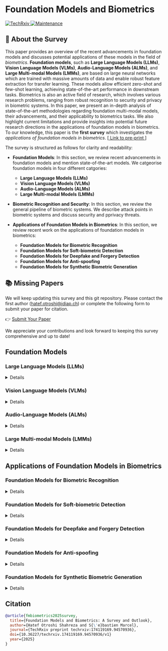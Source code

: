 # Foundation Models and Biometrics

<a href="https://www.techrxiv.org/doi/full/10.36227/techrxiv.174119169.94570936" target="_blank">
  <img src="https://img.shields.io/badge/TechRxiv-002855.svg?logo=ieee" alt="TechRxiv">
</a>
<a href="https://forms.gle/NYNjhEKg6q4Pn1UM7" target="_blank">
  <img src="https://img.shields.io/badge/Maintained%3F-yes-green.svg" alt="Maintenance">
</a>


## 🚀 About the Survey

This paper provides an overview of the recent advancements in foundation models and discusses potential applications of these models in the field of *biometrics*. **Foundation models**, such as **Large Language Models (LLMs)**, **Vision Language Models (VLMs)**, **Audio-Language Models (ALMs)**, and **Large Multi-modal Models (LMMs)**, are based on large neural networks which are trained with massive amounts of data and enable robust feature extraction for transfer learning. These models allow efficient zero-shot and few-shot learning, achieving state-of-the-art performance in downstream tasks.
Biometrics is also an active field of research, which involves various research problems, ranging from robust recognition to security and privacy in biometric systems. In this paper, we present an in-depth analysis of state-of-the-art methodologies regarding foundation multi-modal models, their advancements, and their applicability to biometrics tasks. We also highlight current limitations and provide insights into potential future research directions in the applications of foundation models in biometrics. To our knowledge, this paper is the **first survey** which investigates the *applications of foundation models in biometrics*.
[<a href="https://www.techrxiv.org/doi/full/10.36227/techrxiv.174119169.94570936" target="_blank">
  Link to pre-print
</a>]

The survey is structured as follows for clarity and readability:

- **Foundation Models**:
In this section, we review recent advancements in foundation models and mention state-of-the-art models. We catgeorise foundation models in four different catgories:
  - **Large Language Models (LLMs)**
  - **Vision Language Models (VLMs)**
  - **Audio-Language Models (ALMs)**
  - **Large Multi-modal Models (LMMs)**

- **Biometric Recognition and Security**:
In this section, we review the general pipeline of biometric systems. We describe attack points in biometric systems and discuss security and pprivacy threats.

- **Applications of Foundation Models in Biometrics**:
In this section, we review recent work on the applications of foundation models in biometrics:
  - **Foundation Models for Biometric Recognition**
  - **Foundation Models for Soft-biometric Detection**
  - **Foundation Models for Deepfake and Forgery Detection**
  - **Foundation Models for Anti-spoofing**
  - **Foundation Models for Synthetic Biometric Generation**



## 📚 Missing Papers

We will keep updating this survey and this git repository. Please contact the first author (hatef.otroshi@idiap.ch) or complete the following form to submit your paper for citation.  

👉 [Submit Your Paper](https://forms.gle/NYNjhEKg6q4Pn1UM7)

We appreciate your contributions and look forward to keeping this survey comprehensive and up to date!

## Foundation Models

### Large Language Models (LLMs)

<details>
TODO
</details>

### Vision Language Models (VLMs)

<details>
TODO
</details>

### Audio-Language Models (ALMs)

<details>
TODO
</details>

### Large Multi-modal Models (LMMs)

<details>
TODO
</details>



## Applications of Foundation Models in Biometrics

### Foundation Models for Biometric Recognition

<details>
TODO
</details>

### Foundation Models for Soft-biometric Detection

<details>
TODO
</details>

### Foundation Models for Deepfake and Forgery Detection

<details>
TODO
</details>

### Foundation Models for Anti-spoofing

<details>
TODO
</details>

### Foundation Models for Synthetic Biometric Generation
<details>
TODO
</details>


## Citation

```bibtex
@article{fmbiometrics2025survey,
  title={Foundation Models and Biometrics: A Survey and Outlook},
  author={Hatef Otroshi Shahreza and S{\'e}bastien Marcel},
  journal={TechRxiv preprint techrxiv:174119169.94570936},
  doi={10.36227/techrxiv.174119169.94570936/v1}
  year={2025}
}
```